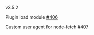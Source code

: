 v3.5.2

Plugin load module [#406](https://github.com/GEOLYTIX/xyz/issues/406)

Custom user agent for node-fetch [#407](https://github.com/GEOLYTIX/xyz/issues/407)
